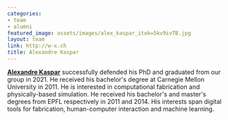 ```yaml
---
categories:
- team
- alumni
featured_image: assets/images/alex_kaspar_itok=5kv9ivTB.jpg
layout: team
link: http://w-x.ch
title: Alexandre Kaspar
---
```


**[Alexandre Kaspar](http://w-x.ch)** successfully defended his PhD and graduated from our group in 2021.
He received his bachelor's degree at Carnegie Mellon University in 2011. He is interested in computational fabrication and physically-based simulation.
He received his bachelor's and master's degrees from EPFL respectively in 2011 and 2014.
His interests span digital tools for fabrication, human-computer interaction and machine learning.

